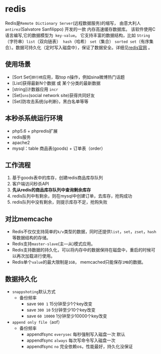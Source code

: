 # redis
Redis是`Remote Dictionary Server`(远程数据服务)的缩写，
由意大利人 `antirez`(Salvatore Sanfilippo)  开发的一款 内存高速缓存数据库。
该软件使用C语言编写,它的数据模型为` key-value`。
它支持丰富的数据结构，比如 `String`（字符串）`list`（双向链表）  `hash`（哈希） `set`（集合） `sorted set`（有序集合）。数据可持久化（定时写入磁盘中），保证了数据安全。详细见[redis官网](https://redis.io/) 。

## 使用场景

* [Sort Set]`排行榜`应用，取top n操作，例如sina微博热门话题<br>
* [List]获得最新N个数据 或 某个分类的最新数据<br>
* [string]计数器应用 `incr`  <br>
* [Set]`sns`(social network site)获得共同好友<br>
* [Set]防攻击系统(ip判断)，黑白名单等等<br>
## 本秒杀系统运行环境
* php5.6 + phpredis扩展
* redis服务
* apache2
* mysql：table 商品表(goods) + 订单表（order）

## 工作流程
1. 基于goods表中的库存，创建redis商品库存队列
2. 客户端访问秒杀API
3. **先从redis的商品库存队列中查询剩余库存**
4. redis队列中有剩余，则在mysql中创建订单，去库存，抢购成功
5. redis队列中没有剩余，则提示库存不足，抢购失败

## 对比memcache

* Redis不仅仅支持简单的`k/v`类型的数据，同时还提供`list`，`set`，`zset`，`hash`等数据结构的存储。<br>
* Redis支持`master-slave`(主—从)模式应用。<br>
* Redis支持数据的持久化，可以将内存中的数据保持在磁盘中，重启的时候可以再次加载进行使用。<br>
* Redis单个`value`的最大限制是`1GB`， memcached只能保存`1MB`的数据。<br>

## 数据持久化
* `snappshoting`默认方式
  * 备份频率
    * save `900 1` 15分钟至少1个key改变
    * save `300 10` 5分钟至少10个key改变
    * save `60 10000` 1分钟至少10000个key改变
* `append only file`（aof）
  * 备份频率
    * appendfsync `everysec` 每秒强制写入磁盘一次 默认
    * appendfsync `always` 每次写命令写入磁盘一次
    * appendfsync `no` 完全依赖os，性能最好，持久化没保证

